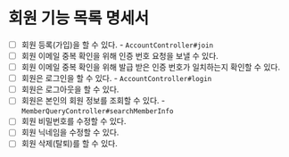 # 회원 기능 목록 명세서

* [ ] 회원 등록(가입)을 할 수 있다. - `AccountController#join` 
* [ ] 회원 이메일 중복 확인을 위해 인증 번호 요청을 보낼 수 있다.
* [ ] 회원 이메일 중복 확인을 위해 발급 받은 인증 번호가 일치하는지 확인할 수 있다.
* [ ] 회원은 로그인을 할 수 있다. - `AccountController#login`
* [ ] 회원은 로그아웃을 할 수 있다.
* [ ] 회원은 본인의 회원 정보를 조회할 수 있다. - `MemberQueryController#searchMemberInfo`
* [ ] 회원 비밀번호를 수정할 수 있다.
* [ ] 회원 닉네임을 수정할 수 있다.
* [ ] 회원 삭제(탈퇴)를 할 수 있다.
